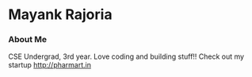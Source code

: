 # Mayank Rajoria

### About Me
CSE Undergrad, 3rd year. Love coding and building stuff!!
Check out my startup http://pharmart.in